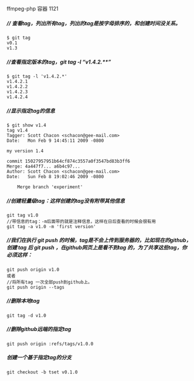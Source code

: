 ffmpeg-php 容器 1121

##### // 查看tag，列出所有tag，列出的tag是按字母排序的，和创建时间没关系。
    $ git tag
    v0.1
    v1.3

##### //查看指定版本的tag，git tag -l “v1.4.2.**”
    $ git tag -l 'v1.4.2.*'
    v1.4.2.1
    v1.4.2.2
    v1.4.2.3
    v1.4.2.4

##### //显示指定tag的信息
    $ git show v1.4
    tag v1.4
    Tagger: Scott Chacon <schacon@gee-mail.com>
    Date:   Mon Feb 9 14:45:11 2009 -0800

    my version 1.4

    commit 15027957951b64cf874c3557a0f3547bd83b3ff6
    Merge: 4a447f7... a6b4c97...
    Author: Scott Chacon <schacon@gee-mail.com>
    Date:   Sun Feb 8 19:02:46 2009 -0800

        Merge branch 'experiment'


##### //创建轻量级tag：这样创建的tag没有附带其他信息
    git tag v1.0
    //带信息的tag：-m后面带的就是注释信息，这样在日后查看的时候会很有用
    git tag -a v1.0 -m 'first version'


##### //我们在执行 git push 的时候，tag是不会上传到服务器的，比如现在的github，创建 tag 后 git push ，在github网页上是看不到tag 的，为了共享这些tag，你必须这样：
    git push origin v1.0
    或者
    //将所有tag 一次全部push到github上。
    git push origin --tags

##### //删除本地tag
    git tag -d v1.0
##### //删除github远端的指定tag
    git push origin :refs/tags/v1.0.0


##### 创建一个基于指定tag的分支
    git checkout -b tset v0.1.0
